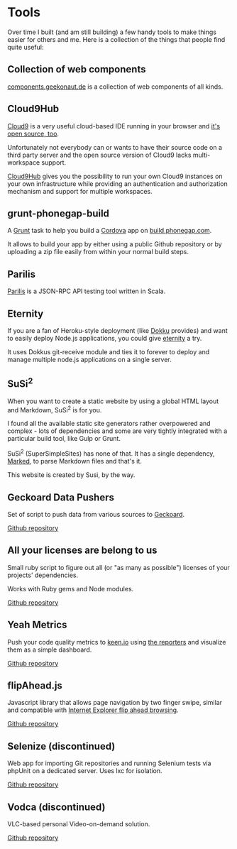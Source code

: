 <!-- ::Tools -->
# Tools
Over time I built (and am still building) a few handy tools to make things easier for others and me.
Here is a collection of the things that people find quite useful:

## Collection of web components
[components.geekonaut.de](http://component.geekonaut.de) is a collection of web components of all kinds.

## Cloud9Hub
[Cloud9](http://c9.io) is a very useful cloud-based IDE running in your browser and [it's open source, too](https://github.com/ajaxorg/cloud9).

Unfortunately not everybody can or wants to have their source code on a third party server and the open source version of Cloud9 lacks multi-workspace support.

[Cloud9Hub](https://github.com/avgp/cloud9hub) gives you the possibility to run your own Cloud9 instances on your own infrastructure while providing an authentication and authorization mechanism and support for multiple workspaces.


## grunt-phonegap-build
A [Grunt](http://www.gruntjs.com) task to help you build a [Cordova](http://www.cordova.io) app on [build.phonegap.com](http://build.phonegap.com).

It allows to build your app by either using a public Github repository or by uploading a zip file easily from within your normal build steps.

## Parilis
[Parilis](https://github.com/avgp/parilis) is a JSON-RPC API testing tool written in Scala.

## Eternity
If you are a fan of Heroku-style deployment (like [Dokku](https://github.com/progrium/dokku) provides) and want to easily deploy Node.js applications, you could give [eternity](https://github.com/avgp/eternity) a try.

It uses Dokkus git-receive module and ties it to forever to deploy and manage multiple node.js applications on a single server.


## SuSi<sup>2</sup>
When you want to create a static website by using a global HTML layout and Markdown, SuSi<sup>2</sup> is for you.

I found all the available static site generators rather overpowered and complex - lots of dependencies and some are very tightly integrated with a particular build tool, like Gulp or Grunt.  

SuSi<sup>2</sup> (SuperSimpleSites) has none of that. It has a single dependency, [Marked](), to parse Markdown files and that's it.

This website is created by Susi, by the way.


## Geckoard Data Pushers
Set of script to push data from various sources to [Geckoard](http://www.geckoboard.com).

[Github repository](https://github.com/martin-naumann/geckoboard-data-pushers)


## All your licenses are belong to us
Small ruby script to figure out all (or "as many as possible") licenses of your projects' dependencies.

Works with Ruby gems and Node modules.

[Github repository](https://github.com/martin-naumann/all-your-licenses)


## Yeah Metrics
Push your code quality metrics to [keen.io](http://www.keen.io) using [the reporters](https://github.com/avgp/yeah-metrics-reporters) and visualize them as a simple dashboard.

[Github repository](https://github.com/avgp/yeah-metrics)


## flipAhead.js
Javascript library that allows page navigation by two finger swipe, 
similar and compatible with [Internet Explorer flip ahead browsing](http://msdn.microsoft.com/en-us/library/ie/jj883726.aspx).

[Github repository](https://github.com/avgp/flipAhead.js)

## Selenize (discontinued)
Web app for importing Git repositories and running Selenium tests via phpUnit on a dedicated server.
Uses lxc for isolation.

[Github repository](https://github.com/avgp/selenize)

## Vodca (discontinued)
VLC-based personal Video-on-demand solution.

[Github repository](https://github.com/avgp/vodca)
